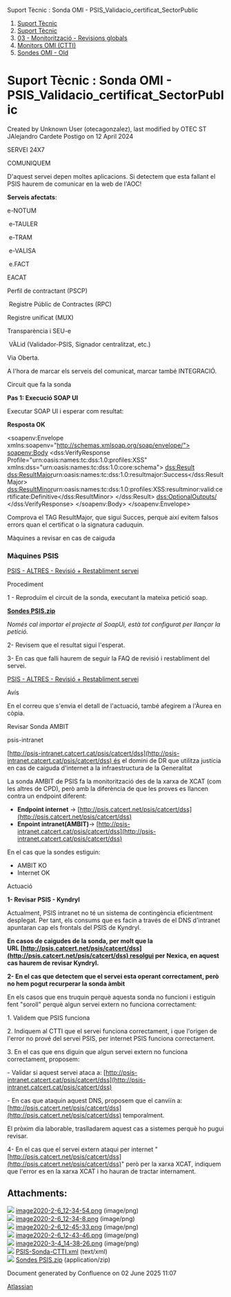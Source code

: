 Suport Tècnic : Sonda OMI - PSIS\_Validacio\_certificat\_SectorPublic  

1.  [Suport Tècnic](index.md)
2.  [Suport Tècnic](13893782.md)
3.  [03 - Monitorització - Revisions globals](26313327.md)
4.  [Monitors OMI (CTTI)](26313608.md)
5.  [Sondes OMI - Old](Sondes-OMI---Old_41519617.md)

Suport Tècnic : Sonda OMI - PSIS\_Validacio\_certificat\_SectorPublic
=====================================================================

Created by Unknown User (otecagonzalez), last modified by OTEC ST JAlejandro Cardete Postigo on 12 April 2024

SERVEI 24X7

COMUNIQUEM

D'aquest servei depen moltes aplicacions. Si detectem que esta fallant el PSIS haurem de comunicar en la web de l'AOC!

**Serveis afectats**:

e-NOTUM

 e-TAULER

 e-TRAM

 e-VALISA

 e.FACT 

EACAT 

Perfil de contractant (PSCP)

 Registre Públic de Contractes (RPC)

Registre unificat (MUX)

Transparència i SEU-e

 VÀLid (Validador-PSIS, Signador centralitzat, etc.)

Via Oberta.

  

A l'hora de marcar els serveis del comunicat, marcar també INTEGRACIÓ.

Circuit que fa la sonda

**Pas 1: Execució SOAP UI**

Executar SOAP UI i esperar com resultat:

**Resposta OK**

<soapenv:Envelope xmlns:soapenv="http://schemas.xmlsoap.org/soap/envelope/">
   <soapenv:Body>
      <dss:VerifyResponse Profile="urn:oasis:names:tc:dss:1.0:profiles:XSS" xmlns:dss="urn:oasis:names:tc:dss:1.0:core:schema">
         <dss:Result>
            <dss:ResultMajor>urn:oasis:names:tc:dss:1.0:resultmajor:Success</dss:ResultMajor>
			<dss:ResultMinor>urn:oasis:names:tc:dss:1.0:profiles:XSS:resultminor:valid:certificate:Definitive</dss:ResultMinor>
         </dss:Result>
         <dss:OptionalOutputs/>
      </dss:VerifyResponse>
   </soapenv:Body>
</soapenv:Envelope>

Comprova el TAG ResultMajor, que sigui Succes, perquè així evitem falsos errors quan el certificat o la signatura caduquin.

Màquines a revisar en cas de caiguda

### Màquines PSIS

[PSIS - ALTRES - Revisió + Restabliment servei](36339911.md)

Procediment

1 - Reproduïm el circuit de la sonda, executant la mateixa petició soap.

**[Sondes PSIS.zip](attachments/36340168/41521745.zip)**

_Només cal importar el projecte al SoapUi, està tot configurat per llançar la petició._

  

2- Revisem que el resultat sigui l'esperat.

  

3- En cas que falli haurem de seguir la FAQ de revisió i restabliment del servei.

[PSIS - ALTRES - Revisió + Restabliment servei](36339911.md)

  

Avís

En el correu que s'envia el detall de l'actuació, també afegirem a l'Àurea en còpia. 

  

Revisar Sonda AMBIT

psis-intranet

[http://psis-intranet.catcert.cat/psis/catcert/dss](http://psis-intranet.catcert.cat/psis/catcert/dss) és el domini de DR que utilitza justícia en cas de caiguda d'internet a la infraestructura de la Generalitat

La sonda AMBIT de PSIS fa la monitorització des de la xarxa de XCAT (com les altres de CPD), però amb la diferència de que les proves es llancen contra un endpoint diferent:

*   **Endpoint internet** → [http://psis.catcert.net/psis/catcert/dss](http://psis.catcert.net/psis/catcert/dss)
*   **Enpoint intranet(AMBIT)**→ [http://psis-intranet.catcert.cat/psis/catcert/dss](http://psis-intranet.catcert.cat/psis/catcert/dss)

En el cas que la sondes estiguin:

*   AMBIT KO
*   Internet OK 

Actuació

**1- Revisar PSIS - Kyndryl**

Actualment, PSIS intranet no té un sistema de contingència eficientment desplegat. Per tant, els consums que es facin a través de el DNS d'intranet apuntaran cap els frontals del PSIS de Kyndryl. 

**En casos de caigudes de la sonda, per molt que la URL [http://psis.catcert.net/psis/catcert/dss](http://psis.catcert.net/psis/catcert/dss) resolgui per Nexica, en aquest cas haurem de revisar Kyndryl.**

**2- En el cas que detectem que el servei esta operant correctament, però no hem pogut recurperar la sonda àmbit**

En els casos que ens truquin perquè aquesta sonda no funcioni i estiguin fent "soroll" perquè algun servei extern no funciona correctament:

1. Validem que PSIS funciona

2\. Indiquem al CTTI que el servei funciona correctament, i que l'origen de l'error no prové del servei PSIS, per internet PSIS funciona correctament.

3\. En el cas que ens diguin que algun servei extern no funciona correctament, proposem:

\- Validar si aquest servei ataca a: [http://psis-intranet.catcert.cat/psis/catcert/dss](http://psis-intranet.catcert.cat/psis/catcert/dss)

\- En cas que ataquin aquest DNS, proposem que el canviïn a: [http://psis.catcert.net/psis/catcert/dss](http://psis.catcert.net/psis/catcert/dss) temporalment.

  

El pròxim dia laborable, traslladarem aquest cas a sistemes perquè ho pugui revisar.

4- En el cas que el servei extern ataqui per internet "[http://psis.catcert.net/psis/catcert/dss](http://psis.catcert.net/psis/catcert/dss)" però per la xarxa XCAT, indiquem que l'error es en la xarxa XCAT i ho hauran de tractar internament.

Attachments:
------------

![](images/icons/bullet_blue.gif) [image2020-2-6\_12-34-54.png](attachments/36340168/36340169.png) (image/png)  
![](images/icons/bullet_blue.gif) [image2020-2-6\_12-34-8.png](attachments/36340168/36340170.png) (image/png)  
![](images/icons/bullet_blue.gif) [image2020-2-6\_12-45-33.png](attachments/36340168/36340171.png) (image/png)  
![](images/icons/bullet_blue.gif) [image2020-2-6\_12-43-46.png](attachments/36340168/36340172.png) (image/png)  
![](images/icons/bullet_blue.gif) [image2020-3-4\_14-38-26.png](attachments/36340168/36340173.png) (image/png)  
![](images/icons/bullet_blue.gif) [PSIS-Sonda-CTTI.xml](attachments/36340168/36340193.xml) (text/xml)  
![](images/icons/bullet_blue.gif) [Sondes PSIS.zip](attachments/36340168/41521745.zip) (application/zip)  

Document generated by Confluence on 02 June 2025 11:07

[Atlassian](http://www.atlassian.com/)